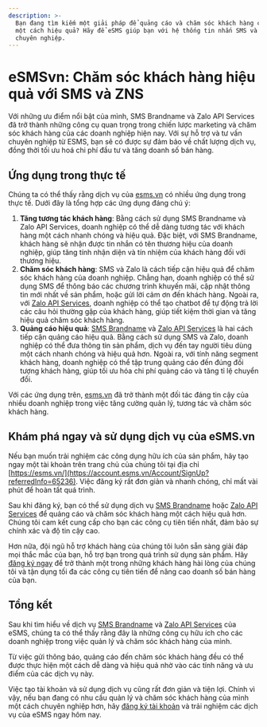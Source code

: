 ```yaml
---
description: >-
  Bạn đang tìm kiếm một giải pháp để quảng cáo và chăm sóc khách hàng của mình
  một cách hiệu quả? Hãy để eSMS giúp bạn với hệ thống tin nhắn SMS và ZNS
  chuyên nghiệp.
---
```


# eSMSvn: Chăm sóc khách hàng hiệu quả với SMS và ZNS

Với những ưu điểm nổi bật của mình, SMS Brandname và Zalo API Services đã trở thành những công cụ quan trọng trong chiến lược marketing và chăm sóc khách hàng của các doanh nghiệp hiện nay. Với sự hỗ trợ và tư vấn chuyên nghiệp từ ESMS, bạn sẽ có được sự đảm bảo về chất lượng dịch vụ, đồng thời tối ưu hoá chi phí đầu tư và tăng doanh số bán hàng.

## Ứng dụng trong thực tế

Chúng ta có thể thấy rằng dịch vụ của [esms.vn](https://account.esms.vn/Account/SignUp?referredInfo=65236) có nhiều ứng dụng trong thực tế. Dưới đây là tổng hợp các ứng dụng đáng chú ý:

1. **Tăng tương tác khách hàng**: Bằng cách sử dụng SMS Brandname và Zalo API Services, doanh nghiệp có thể dễ dàng tương tác với khách hàng một cách nhanh chóng và hiệu quả. Đặc biệt, với SMS Brandname, khách hàng sẽ nhận được tin nhắn có tên thương hiệu của doanh nghiệp, giúp tăng tính nhận diện và tín nhiệm của khách hàng đối với thương hiệu.
2. **Chăm sóc khách hàng**: SMS và Zalo là cách tiếp cận hiệu quả để chăm sóc khách hàng của doanh nghiệp. Chẳng hạn, doanh nghiệp có thể sử dụng SMS để thông báo các chương trình khuyến mãi, cập nhật thông tin mới nhất về sản phẩm, hoặc gửi lời cảm ơn đến khách hàng. Ngoài ra, với [Zalo API Services](esmsvn-cham-soc-khach-hang-hieu-qua-voi-sms-va-zns.md#zalo-api-services), doanh nghiệp có thể tạo chatbot để tự động trả lời các câu hỏi thường gặp của khách hàng, giúp tiết kiệm thời gian và tăng hiệu quả chăm sóc khách hàng.
3. **Quảng cáo hiệu quả**: [SMS Brandname](esmsvn-cham-soc-khach-hang-hieu-qua-voi-sms-va-zns.md#sms-brandname) và [Zalo API Services](esmsvn-cham-soc-khach-hang-hieu-qua-voi-sms-va-zns.md#zalo-api-services) là hai cách tiếp cận quảng cáo hiệu quả. Bằng cách sử dụng SMS và Zalo, doanh nghiệp có thể đưa thông tin sản phẩm, dịch vụ đến tay người tiêu dùng một cách nhanh chóng và hiệu quả hơn. Ngoài ra, với tính năng segment khách hàng, doanh nghiệp có thể tập trung quảng cáo đến đúng đối tượng khách hàng, giúp tối ưu hóa chi phí quảng cáo và tăng tỉ lệ chuyển đổi.

Với các ứng dụng trên, [esms.vn](https://account.esms.vn/Account/SignUp?referredInfo=65236) đã trở thành một đối tác đáng tin cậy của nhiều doanh nghiệp trong việc tăng cường quản lý, tương tác và chăm sóc khách hàng.

## Khám phá ngay và sử dụng dịch vụ của eSMS.vn

Nếu bạn muốn trải nghiệm các công dụng hữu ích của sản phẩm, hãy tạo ngay một tài khoản trên trang chủ của chúng tôi tại địa chỉ [https://esms.vn/](https://account.esms.vn/Account/SignUp?referredInfo=65236). Việc đăng ký rất đơn giản và nhanh chóng, chỉ mất vài phút để hoàn tất quá trình.

Sau khi đăng ký, bạn có thể sử dụng dịch vụ [SMS Brandname](esmsvn-cham-soc-khach-hang-hieu-qua-voi-sms-va-zns.md#sms-brandname) hoặc [Zalo API Services](esmsvn-cham-soc-khach-hang-hieu-qua-voi-sms-va-zns.md#zalo-api-services) để quảng cáo và chăm sóc khách hàng một cách hiệu quả hơn. Chúng tôi cam kết cung cấp cho bạn các công cụ tiên tiến nhất, đảm bảo sự chính xác và độ tin cậy cao.

Hơn nữa, đội ngũ hỗ trợ khách hàng của chúng tôi luôn sẵn sàng giải đáp mọi thắc mắc của bạn, hỗ trợ bạn trong quá trình sử dụng sản phẩm. Hãy [đăng ký ngay](https://account.esms.vn/Account/SignUp?referredInfo=65236) để trở thành một trong những khách hàng hài lòng của chúng tôi và tận dụng tối đa các công cụ tiên tiến để nâng cao doanh số bán hàng của bạn.

## Tổng kết

Sau khi tìm hiểu về dịch vụ [SMS Brandname](esmsvn-cham-soc-khach-hang-hieu-qua-voi-sms-va-zns.md#sms-brandname) và [Zalo API Services](esmsvn-cham-soc-khach-hang-hieu-qua-voi-sms-va-zns.md#zalo-api-services) của eSMS, chúng ta có thể thấy rằng đây là những công cụ hữu ích cho các doanh nghiệp trong việc quản lý và chăm sóc khách hàng của mình.

Từ việc gửi thông báo, quảng cáo đến chăm sóc khách hàng đều có thể được thực hiện một cách dễ dàng và hiệu quả nhờ vào các tính năng và ưu điểm của các dịch vụ này.

Việc tạo tài khoản và sử dụng dịch vụ cũng rất đơn giản và tiện lợi. Chính vì vậy, nếu bạn đang có nhu cầu quản lý và chăm sóc khách hàng của mình một cách chuyên nghiệp hơn, hãy [đăng ký tài khoản](https://account.esms.vn/Account/SignUp?referredInfo=65236) và trải nghiệm các dịch vụ của eSMS ngay hôm nay.
